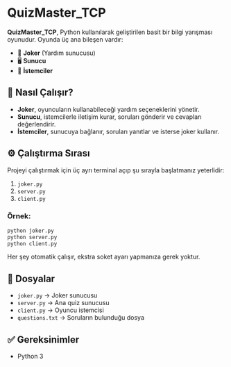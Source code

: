 # QuizMaster\_TCP

**QuizMaster\_TCP**, Python kullanılarak geliştirilen basit bir bilgi yarışması oyunudur. Oyunda üç ana bileşen vardır:

* 🎲 **Joker** (Yardım sunucusu)
* 🖥️ **Sunucu**
* 👤 **İstemciler**

## 📌 Nasıl Çalışır?

* **Joker**, oyuncuların kullanabileceği yardım seçeneklerini yönetir.
* **Sunucu**, istemcilerle iletişim kurar, soruları gönderir ve cevapları değerlendirir.
* **İstemciler**, sunucuya bağlanır, soruları yanıtlar ve isterse joker kullanır.

## ⚙️ Çalıştırma Sırası

Projeyi çalıştırmak için üç ayrı terminal açıp şu sırayla başlatmanız yeterlidir:

1. `joker.py`
2. `server.py`
3. `client.py`

### Örnek:

```bash
python joker.py
python server.py
python client.py
```

Her şey otomatik çalışır, ekstra soket ayarı yapmanıza gerek yoktur.

## 📁 Dosyalar

* `joker.py` → Joker sunucusu
* `server.py` → Ana quiz sunucusu
* `client.py` → Oyuncu istemcisi
* `questions.txt` → Soruların bulunduğu dosya

## ✅ Gereksinimler

* Python 3
